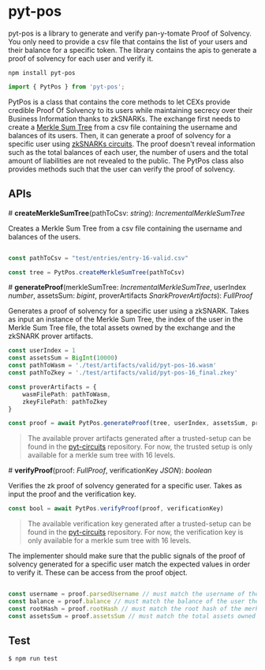 # pyt-pos

pyt-pos is a library to generate and verify pan-y-tomate Proof of Solvency. You only need to provide a csv file that contains the list of your users and their balance for a specific token. The library contains the apis to generate a proof of solvency for each user and verify it. 

```npm install pyt-pos```

```typescript
import { PytPos } from 'pyt-pos';
```

PytPos is a class that contains the core methods to let CEXs provide credible Proof Of Solvency to its users while maintaining secrecy over their Business Information thanks to zkSNARKs.
The exchange first needs to create a [Merkle Sum Tree](https://github.com/pan-y-tomate/pyt-merkle-sum-tree) from a csv file containing the username and balances of its users.
Then, it can generate a proof of solvency for a specific user using [zkSNARKs circuits](https://github.com/pan-y-tomate/pyt-circuits).
The proof doesn't reveal information such as the total balances of each user, the number of users and the total amount of liabilities are not revealed to the public.
The PytPos class also provides methods such that the user can verify the proof of solvency.

## APIs

\# **createMerkleSumTree**(pathToCsv: _string_): _IncrementalMerkleSumTree_

Creates a Merkle Sum Tree from a csv file containing the username and balances of the users.

```typescript

const pathToCsv = "test/entries/entry-16-valid.csv" 

const tree = PytPos.createMerkleSumTree(pathToCsv)
```

\# **generateProof**(merkleSumTree: _IncrementalMerkleSumTree_, userIndex _number_, assetsSum: _bigint_, proverArtifacts _SnarkProverArtifacts_): _FullProof_

Generates a proof of solvency for a specific user using a zkSNARK. Takes as input an instance of the Merkle Sum Tree, the index of the user in the Merkle Sum Tree file, the total assets owned by the exchange and the zkSNARK prover artifacts.

```typescript
const userIndex = 1
const assetsSum = BigInt(10000)
const pathToWasm = './test/artifacts/valid/pyt-pos-16.wasm'
const pathToZkey = './test/artifacts/valid/pyt-pos-16_final.zkey'

const proverArtifacts = {
    wasmFilePath: pathToWasm,
    zkeyFilePath: pathToZkey
}

const proof = await PytPos.generateProof(tree, userIndex, assetsSum, proverArtifacts)
```

> The available prover artifacts generated after a trusted-setup can be found in the [pyt-circuits](https://github.com/pan-y-tomate/pyt-circuits#trusted-setup-artifcats) repository. For now, the trusted setup is only available for a merkle sum tree with 16 levels.

\# **verifyProof**(proof: _FullProof_, verificationKey _JSON_): _boolean_

Verifies the zk proof of solvency generated for a specific user. Takes as input the proof and the verification key.

```typescript
const bool = await PytPos.verifyProof(proof, verificationKey)
```

> The available verification key generated after a trusted-setup can be found in the [pyt-circuits](https://github.com/pan-y-tomate/pyt-circuits#trusted-setup-artifcats) repository. For now, the verification key is only available for a merkle sum tree with 16 levels.

The implementer should make sure that the public signals of the proof of solvency generated for a specific user match the expected values in order to verify it. These can be access from the proof object. 

```typescript

const username = proof.parsedUsername // must match the username of the user the proof was generated for
const balance = proof.balance // must match the balance of the user the proof was generated for
const rootHash = proof.rootHash // must match the root hash of the merkle sum tree published by the exchange
const assetsSum = proof.assetsSum // must match the total assets owned by the exchange as published by the exchange

```

## Test 

```bash
$ npm run test
```

